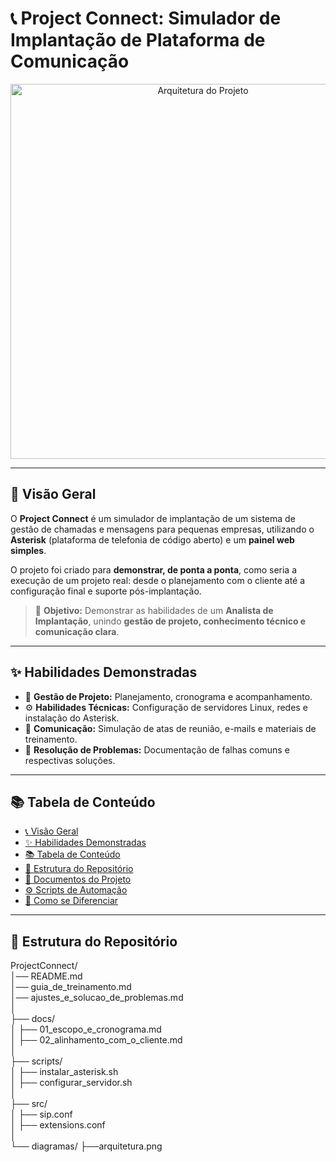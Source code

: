 # 📞 Project Connect: Simulador de Implantação de Plataforma de Comunicação

<p align="center">
  <img src="diagramas/#" alt="Arquitetura do Projeto" width="600"/>
</p>

---

## 🔹 Visão Geral
O **Project Connect** é um simulador de implantação de um sistema de gestão de chamadas e mensagens para pequenas empresas, utilizando o **Asterisk** (plataforma de telefonia de código aberto) e um **painel web simples**.  

O projeto foi criado para **demonstrar, de ponta a ponta**, como seria a execução de um projeto real: desde o planejamento com o cliente até a configuração final e suporte pós-implantação.  

> 🎯 **Objetivo:** Demonstrar as habilidades de um **Analista de Implantação**, unindo **gestão de projeto, conhecimento técnico e comunicação clara**.

---

## ✨ Habilidades Demonstradas
- 📌 **Gestão de Projeto:** Planejamento, cronograma e acompanhamento.  
- ⚙️ **Habilidades Técnicas:** Configuração de servidores Linux, redes e instalação do Asterisk.  
- 📝 **Comunicação:** Simulação de atas de reunião, e-mails e materiais de treinamento.  
- 🔧 **Resolução de Problemas:** Documentação de falhas comuns e respectivas soluções.  

---

## 📚 Tabela de Conteúdo
- [📞 Visão Geral](#-visão-geral)  
- [✨ Habilidades Demonstradas](#-habilidades-demonstradas)  
- [📚 Tabela de Conteúdo](#-tabela-de-conteúdo)  
- [📂 Estrutura do Repositório](#-estrutura-do-repositório)  
- [📑 Documentos do Projeto](#-documentos-do-projeto)  
- [⚙️ Scripts de Automação](#️-scripts-de-automação)  
- [🧩 Como se Diferenciar](#-como-se-diferenciar)  

---

## 📂 Estrutura do Repositório
ProjectConnect/<br/>
│── README.md<br/>
│── guia_de_treinamento.md<br/>
│── ajustes_e_solucao_de_problemas.md<br/>
│<br/>
├── docs/<br/>
│   ├── 01_escopo_e_cronograma.md<br/>
│   ├── 02_alinhamento_com_o_cliente.md<br/>
│<br/>
├── scripts/<br/>
│   ├── instalar_asterisk.sh<br/>
│   ├── configurar_servidor.sh<br/>
│<br/>
├── src/<br/>
│   ├── sip.conf<br/>
│   ├── extensions.conf<br/>
│<br/>
└── diagramas/ ├──arquitetura.png
